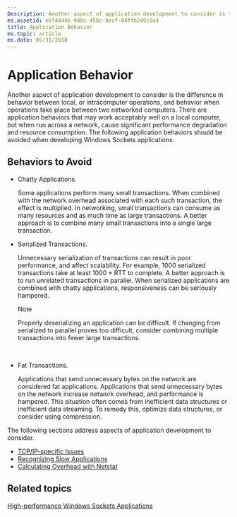 ```yaml
---
Description: Another aspect of application development to consider is the difference in behavior between local, or intracomputer operations, and behavior when operations take place between two networked computers.
ms.assetid: e6f48446-948c-458c-8ecf-04ffb249c8a4
title: Application Behavior
ms.topic: article
ms.date: 05/31/2018
---
```


# Application Behavior

Another aspect of application development to consider is the difference in behavior between local, or intracomputer operations, and behavior when operations take place between two networked computers. There are application behaviors that may work acceptably well on a local computer, but when run across a network, cause significant performance degradation and resource consumption. The following application behaviors should be avoided when developing Windows Sockets applications.

## Behaviors to Avoid

-   Chatty Applications.

    Some applications perform many small transactions. When combined with the network overhead associated with each such transaction, the effect is multiplied. In networking, small transactions can consume as many resources and as much time as large transactions. A better approach is to combine many small transactions into a single large transaction.

-   Serialized Transactions.

    Unnecessary serialization of transactions can result in poor performance, and affect scalability. For example, 1000 serialized transactions take at least 1000 \* RTT to complete. A better approach is to run unrelated transactions in parallel. When serialized applications are combined with chatty applications, responsiveness can be seriously hampered.

    > [!Note]  
    > Properly deserializing an application can be difficult. If changing from serialized to parallel proves too difficult, consider combining multiple transactions into fewer large transactions.

     

-   Fat Transactions.

    Applications that send unnecessary bytes on the network are considered fat applications. Applications that send unnecessary bytes on the network increase network overhead, and performance is hampered. This situation often comes from inefficient data structures or inefficient data streaming. To remedy this, optimize data structures, or consider using compression.

The following sections address aspects of application development to consider.

-   [TCP/IP-specific Issues](tcp-ip-specific-issues-2.md)
-   [Recognizing Slow Applications](recognizing-slow-applications-2.md)
-   [Calculating Overhead with Netstat](calculating-overhead-with-netstat-2.md)

## Related topics

<dl> <dt>

[High-performance Windows Sockets Applications](high-performance-windows-sockets-applications-2.md)
</dt> </dl>

 

 



